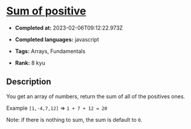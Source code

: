 # [Sum of positive](https://www.codewars.com/kata/5715eaedb436cf5606000381)

- **Completed at:** 2023-02-06T09:12:22.973Z

- **Completed languages:** javascript

- **Tags:** Arrays, Fundamentals

- **Rank:** 8 kyu

## Description

You get an array of numbers, return the sum of all of the positives ones.

Example `[1,-4,7,12]` => `1 + 7 + 12 = 20`

Note: if there is nothing to sum, the sum is default to `0`.
